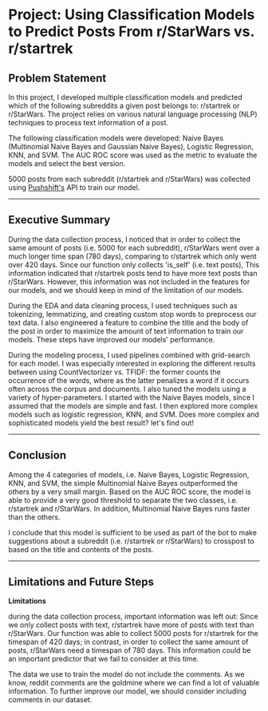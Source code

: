 # Project: Using Classification Models to Predict Posts From r/StarWars vs. r/startrek
## Problem Statement

In this project, I developed multiple classification models and predicted which of
the following subreddits a given post belongs to: r/startrek or r/StarWars. The
project relies on various natural language processing (NLP) techniques to process text
information of a post. 

The following classification models were developed: Naive Bayes (Multinomial Naive
Bayes and Gaussian Naive Bayes), Logistic Regression, KNN, and SVM. The AUC ROC
score was used as the metric to evaluate the models and select the best version.

5000 posts from each subreddit (r/startrek and r/StarWars) was collected using
[Pushshift's](https://pushshift.io/api-parameters/) API to
train our model.


---

## Executive Summary

During the data collection process, I noticed that in order to collect the same amount of posts (i.e. 5000 for each subreddit), r/StarWars went over a much longer time span (780 days), comparing to r/startrek which only went over 420 days. Since our function only collects 'is_self' (i.e. text posts), This information indicated that r/startrek posts tend to have more text posts than r/StarWars. However, this information was not included in the features for our models, and we should keep in mind of the limitation of our models.

During the EDA and data cleaning process, I used techniques such as tokenizing, lemmatizing, and creating custom stop words to preprocess our text data. I also engineered a feature to combine the title and the body of the post in order to maximize the amount of text information to train our models. These steps have improved our models' performance.

During the modeling process, I used pipelines combined with grid-search for each model. I was especially interested in exploring the different results between using CountVectorizer vs. TFIDF: the former counts the occurrence of the words, where as the latter penalizes a word if it occurs often across the corpus and documents. I also tuned the models using a variety of hyper-parameters. I started with the Naive Bayes models, since I assumed that the models are simple and fast. I then explored more complex models such as logistic regression, KNN, and SVM. Does more complex and sophisticated models yield the best result? let's find out!

---

## Conclusion

Among the 4 categories of models, i.e. Naive Bayes, Logistic Regression, KNN, and SVM, the simple Multinomial Naive Bayes outperformed the others by a very small margin. Based on the AUC ROC score, the model is able to provide a very good threshold to separate the two classes, i.e. r/startrek and r/StarWars. In addition, Multinomial Naive Bayes runs faster than the others.

I conclude that this model is sufficient to be used as part of the bot to make
suggestions about a subreddit (i.e. r/startrek or r/StarWars) to crosspost to
based on the title and contents of the posts.

---
## Limitations and Future Steps

**Limitations**

during the data collection process, important information was left out: Since we
only collect posts with text, r/startrek have more of posts with text than
r/StarWars. Our function was able to collect 5000 posts for r/startrek for the
timespan of 420 days; in contrast, in order to collect the same amount of posts,
r/StarWars need a timespan of 780 days. This information could be an important
predictor that we fail to consider at this time. 

The data we use to train the model do not include the comments. As we know,
reddit comments are the goldmine where we can find a lot of valuable
information. To further improve our model, we should consider including comments
in our dataset. 

